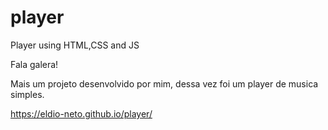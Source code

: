 # player
Player using HTML,CSS and JS

Fala galera!

Mais um projeto desenvolvido por mim, dessa vez foi um player de musica simples.


https://eldio-neto.github.io/player/
